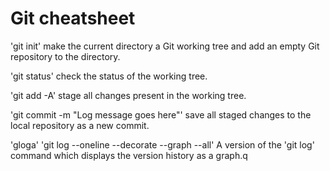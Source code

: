 # Git cheatsheet

'git init'
make the current directory a Git working tree and add an empty Git repository to the directory.

'git status'
check the status of the working tree.

'git add -A'
stage all changes present in the working tree.

'git commit -m "Log message goes here"'
save all staged changes to the local repository as a new commit.

'gloga'
'git log --oneline --decorate --graph --all'
A version of the 'git log' command which displays the version history as a graph.q